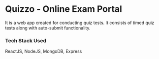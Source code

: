 
# Quizzo - Online Exam Portal

It is a web app created for conducting quiz tests. It consists of timed quiz tests along with auto-submit functionality.

### Tech Stack Used

ReactJS, NodeJS, MongoDB, Express




